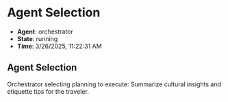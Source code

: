 # Agent Selection

- **Agent**: orchestrator
- **State**: running
- **Time**: 3/26/2025, 11:22:31 AM

## Agent Selection

Orchestrator selecting planning to execute: Summarize cultural insights and etiquette tips for the traveler.

